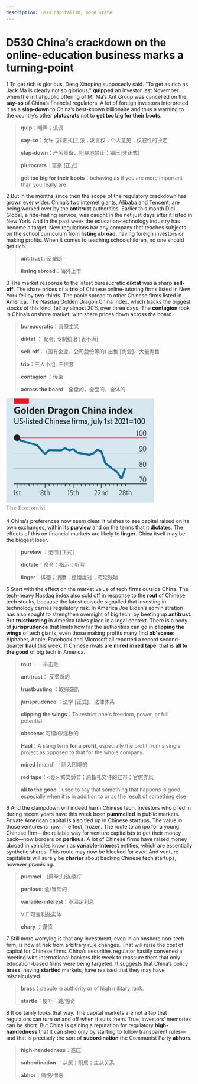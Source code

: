 ```yaml
---
description: Less capitalism, more state
---
```


# D530 China’s crackdown on the online-education business marks a turning-point
1 To get rich is glorious, Deng Xiaoping supposedly said. “To get as rich as Jack Ma is clearly not so glorious,” **quipped** an investor last November when the initial public offering of Mr Ma’s Ant Group was cancelled on the **say-so** of China’s financial regulators. A lot of foreign investors interpreted it as a **slap-down** to China’s best-known billionaire and thus a warning to the country’s other **plutocrats** not to **get too big for their boots**.

> **quip**：嘲弄；讥讽
>
> **say-so**：允许 [非正式]主张；发言权；个人意见；权威性的决定
>
> **slap-down**：严厉责备、粗暴地禁止；镇压[非正式]
>
> **plutocrats**：富豪 [正式]
>
> **get too big for their boots**：behaving as if you are more important than you really are
>

2 But in the months since then the scope of the regulatory crackdown has grown ever wider. China’s two internet giants, Alibaba and Tencent, are being worked over by the **antitrust** authorities. Earlier this month Didi Global, a ride-hailing service, was caught in the net just days after it listed in New York. And in the past week the education-technology industry has become a target. New regulations bar any company that teaches subjects on the school curriculum from **listing abroad**, having foreign investors or making profits. When it comes to teaching schoolchildren, no one should get rich.

> **antitrust** : 反垄断
>
> **listing abroad**：海外上市
>

3 The market response to the latest bureaucratic **diktat** was a sharp **sell-off**. The share prices of a **trio** of Chinese online-tutoring firms listed in New York fell by two-thirds. The panic spread to other Chinese firms listed in America. The Nasdaq Golden Dragon China Index, which tracks the biggest stocks of this kind, fell by almost 20% over three days. The **contagion** took in China’s onshore market, with share prices down across the board.

> **bureaucratic**：官僚主义
>
> **diktat** ： 勒令; 专制统治 [表不满]
>
> **sell-off**： (国有企业、公司股份等的) 出售 [商业]、大量抛售
>
> **trio**：三人小组; 三件套
>
> **contagion** ：传染
>
> **across the board**：全盘的，全面的，全体的
>

![](./img/boxcn3VqwSmgiBZTXMXS1obF9Je.png)

4 China’s preferences now seem clear. It wishes to see capital raised on its own exchanges, within its **purview** and on the terms that it **dictate**s. The effects of this on financial markets are likely to **linger**. China itself may be the biggest loser.

> **purview** ：范围 [正式]
>
> **dictate**：命令；指示；听写
>
> **linger**：徘徊；消磨；缓慢度过；苟延残喘
>

5 Start with the effect on the market value of tech firms outside China. The tech-heavy Nasdaq index also sold off in response to the **rout** of Chinese tech stocks, because the latest episode signalled that investing in technology carries regulatory risk. In America Joe Biden’s administration has also sought to strengthen oversight of big tech, by beefing up **antitrust**. But **trustbusting** in America takes place in a legal context. There is a body of **jurisprudence** that limits how far the authorities can go in **clipping the wings** of tech giants, even those making profits many find **ob'scene**: Alphabet, Apple, Facebook and Microsoft all reported a record second-quarter **haul** this week. If Chinese rivals are **mired** in **red tape**, that is **all to the good** of big tech in America.

> **rout** ：一举击败
>
> **antitrust**： 反垄断的
>
> **trustbusting** ：取缔垄断
>
> **jurisprudence** ：法学 [正式]、法律体系
>
> **clipping the wings**：To restrict one's freedom, power, or full potential.
>
> **obscene**: 可憎的/淫秽的
>
> **Haul**：A slang term **for a profit**, especially the profit from a single project as opposed to that for the whole company.
>
> **mired** [maɪrd] ：陷入困境的
>
> **red tape**：<贬> 繁文缛节；原指扎文件的红带；官僚作风
>
> **all to the good**：used to say that something that happens is good, especially when it is in addition to or as the result of something else
>

6 And the clampdown will indeed harm Chinese tech. Investors who piled in during recent years have this week been **pummelled** in public markets. Private American capital is also tied up in Chinese startups. The value in those ventures is now, in effect, frozen. The route to an ipo for a young Chinese firm—the reliable way for venture capitalists to get their money back—now borders on **perilous**. A lot of Chinese firms have raised money abroad in vehicles known as **variable-interest** entities, which are essentially synthetic shares. This route may now be blocked for ever. And venture capitalists will surely be **charier** about backing Chinese tech startups, however promising.

> **pummel**：(用拳头)连续打
>
> **perilous**: 危/冒险的
>
> **variable-interest**：不固定利息
>
> VIE 可变利益实体
>
> **chary** ：谨慎
>

7 Still more worrying is that any investment, even in an onshore non-tech firm, is now at risk from arbitrary rule changes. That will raise the cost of capital for Chinese firms. China’s securities regulator hastily convened a meeting with international bankers this week to reassure them that only education-based firms were being targeted. It suggests that China’s policy **brass**, having **startle**d markets, have realised that they may have miscalculated.

> **brass**：people in authority or of high military rank.
>
> **startle**：使吓一跳/惊奇
>

8 It certainly looks that way. The capital markets are not a tap that regulators can turn on and off when it suits them. True, investors’ memories can be short. But China is gaining a reputation for regulatory **high-handedness** that it can shed only by starting to follow transparent rules—and that is precisely the sort of **subordination** the Communist Party **abhor**s.

> **high-handedness**：高压
>
> **subordination** ：从属；附属；主从关系
>
> **abhor**：痛恨/憎恶
>

